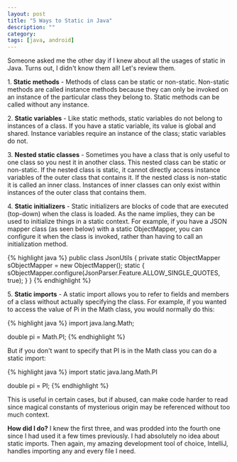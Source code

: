```yaml
---
layout: post
title: "5 Ways to Static in Java"
description: ""
category: 
tags: [java, android]
---
```


Someone asked me the other day if I knew about all the usages of static in Java. Turns out, I didn't know them all! Let's review them.

1\. **Static methods** - Methods of class can be static or non-static. Non-static methods are called instance methods because they can only be invoked on an instance of the particular class they belong to. Static methods can be called without any instance.

<!--break-->

2\. **Static variables** - Like static methods, static variables do not belong to instances of a class. If you have a static variable, its value is global and shared. Instance variables require an instance of the class; static variables do not. 

3\. **Nested static classes** - Sometimes you have a class that is only useful to one class so you nest it in another class. This nested class can be static or non-static. If the nested class is static, it cannot directly access instance variables of the outer class that contains it. If the nested class is non-static it is called an inner class. Instances of inner classes can only exist within instances of the outer class that contains them. 

4\. **Static initializers** - Static initializers are blocks of code that are executed (top-down) when the class is loaded. As the name implies, they can be used to initialize things in a static context. For example, if you have a JSON mapper class (as seen below) with a static ObjectMapper, you can configure it when the class is invoked, rather than having to call an initialization method. 

{% highlight java %}
public class JsonUtils {
    private static ObjectMapper sObjectMapper = new ObjectMapper();
    static {
        sObjectMapper.configure(JsonParser.Feature.ALLOW_SINGLE_QUOTES, true);
    }
}
{% endhighlight %}

5\. **Static imports** - A static import allows you to refer to fields and members of a class without actually specifying the class. For example, if you wanted to access the value of Pi in the Math class, you would normally do this: 

{% highlight java %}
import java.lang.Math;

double pi = Math.PI;
{% endhighlight %}

But if you don't want to specify that PI is in the Math class you can do a static import:

{% highlight java %}
import static java.lang.Math.PI

double pi = PI;
{% endhighlight %}

This is useful in certain cases, but if abused, can make code harder to read since magical constants of mysterious origin may be referenced without too much context.

**How did I do?** I knew the first three, and was prodded into the fourth one since I had used it a few times previously. I had absolutely no idea about static imports. Then again, my amazing development tool of choice, IntelliJ, handles importing any and every file I need. 
